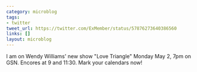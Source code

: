 ```yaml
---
category: microblog
tags:
- twitter
tweet_url: https://twitter.com/ExMember/status/57876273640386560
links: []
layout: microblog
---
```

I am on Wendy Williams' new show "Love Triangle" Monday May 2, 7pm on GSN. Encores at 9 and 11:30. Mark your calendars now!
